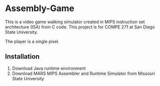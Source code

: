 # Assembly-Game

This is a video game walking simulator created in MIPS instruction set architecture (ISA) from C code. This project is for COMPE 271 at San Diego State University.

The player is a single pixel.  

## Installation  

1. Download Java runtime environment
2. Download MARS MIPS Assembler and Runtime Simulator from Missouri State University
